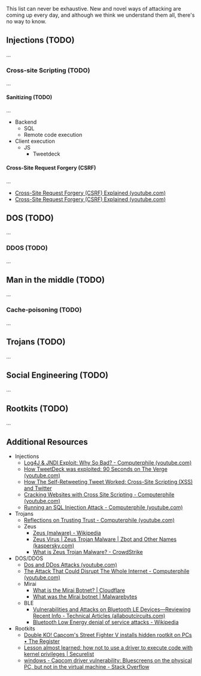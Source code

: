 

This list can never be exhaustive. New and novel ways of attacking are coming up every day, and although we think we understand them all, there's no way to know.


## Injections (TODO)
...
### Cross-site Scripting (TODO)
...
#### Sanitizing (TODO)
...
- Backend
	- SQL
	- Remote code execution
- Client execution
	- JS
		- Tweetdeck
#### Cross-Site Request Forgery (CSRF)
...


- [Cross-Site Request Forgery (CSRF) Explained (youtube.com)](https://www.youtube.com/watch?v=wYazaHJ3l0E)
- [Cross-Site Request Forgery (CSRF) Explained (youtube.com)](https://www.youtube.com/watch?v=eWEgUcHPle0)
## DOS (TODO)
...
### DDOS (TODO)
...

## Man in the middle (TODO)
...
### Cache-poisoning (TODO)
...
## Trojans (TODO)
...
## Social Engineering (TODO)
...
## Rootkits (TODO)
...

## Additional Resources

- Injections
	- [Log4J & JNDI Exploit: Why So Bad? - Computerphile (youtube.com)](https://www.youtube.com/watch?v=Opqgwn8TdlM)
	- [How TweetDeck was exploited: 90 Seconds on The Verge (youtube.com)](https://www.youtube.com/watch?v=VP1Fkrf03ks)
	- [How The Self-Retweeting Tweet Worked: Cross-Site Scripting (XSS) and Twitter](https://www.youtube.com/watch?v=zv0kZKC6GAM)
	- [Cracking Websites with Cross Site Scripting - Computerphile (youtube.com)](https://www.youtube.com/watch?v=L5l9lSnNMxg)
	- [Running an SQL Injection Attack - Computerphile (youtube.com)](https://www.youtube.com/watch?v=ciNHn38EyRc)
- Trojans
	- [Reflections on Trusting Trust - Computerphile (youtube.com)](https://www.youtube.com/watch?v=SJ7lOus1FzQ)
	- Zeus
		- [Zeus (malware) - Wikipedia](https://en.wikipedia.org/wiki/Zeus_(malware))
		- [Zeus Virus | Zeus Trojan Malware | Zbot and Other Names (kaspersky.com)](https://www.kaspersky.com/resource-center/threats/zeus-virus)
		- [What is Zeus Trojan Malware? - CrowdStrike](https://www.crowdstrike.com/cybersecurity-101/malware/trojan-zeus-malware/)
- DOS/DDOS
	- [Dos and DDos Attacks (youtube.com)](https://www.youtube.com/watch?v=W-kH7apDXJI)
	- [The Attack That Could Disrupt The Whole Internet - Computerphile (youtube.com)](https://www.youtube.com/watch?v=BcDZS7iYNsA)
	- Mirai
		- [What is the Mirai Botnet? | Cloudflare](https://www.cloudflare.com/learning/ddos/glossary/mirai-botnet/)
		- [What was the Mirai botnet | Malwarebytes](https://www.malwarebytes.com/what-was-the-mirai-botnet)
	- BLE
		- [Vulnerabilities and Attacks on Bluetooth LE Devices—Reviewing Recent Info - Technical Articles (allaboutcircuits.com)](https://www.allaboutcircuits.com/technical-articles/vulnerabilities-and-attacks-on-bluetooth-le-devicesreviewing-recent-info/)
		- [Bluetooth Low Energy denial of service attacks - Wikipedia](https://en.wikipedia.org/wiki/Bluetooth_Low_Energy_denial_of_service_attacks)
- Rootkits
	- [Double KO! Capcom's Street Fighter V installs hidden rootkit on PCs • The Register](https://www.theregister.com/2016/09/23/capcom_street_fighter_v/)
	- [Lesson almost learned: how not to use a driver to execute code with kernel privileges | Securelist](https://securelist.com/elevation-of-privileges-in-namco-driver/83707/)
	- [windows - Capcom driver vulnerability: Bluescreens on the physical PC, but not in the virtual machine - Stack Overflow](https://stackoverflow.com/questions/51637315/capcom-driver-vulnerability-bluescreens-on-the-physical-pc-but-not-in-the-virt)